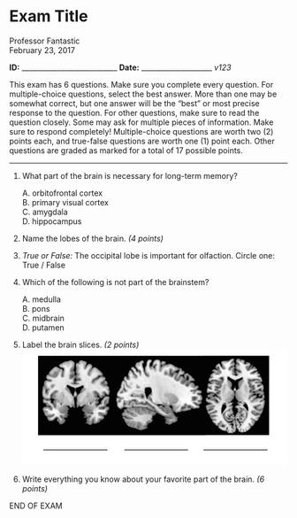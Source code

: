 # Exam Title
Professor Fantastic  
February 23, 2017  






**ID:** ___________________________    **Date:** ____________________  *v123*

This exam has 6 questions. Make sure you complete every question. For multiple-choice questions, select the best answer. More than one may be somewhat correct, but one answer will be the “best” or most precise response to the question. For other questions, make sure to read the question closely. Some may ask for multiple pieces of information. Make sure to respond completely! Multiple-choice questions are worth two (2) points each, and true-false questions are worth one (1) point each. Other questions are graded as marked for a total of 17 possible points.

---



  
1. What part of the brain is necessary for long-term memory? 
 
  	A. orbitofrontal cortex  
  	B. primary visual cortex  
  	C. amygdala  
  	D. hippocampus  
  
2. Name the lobes of the brain. *(4 points)*  
  
3. *True or False:* The occipital lobe is important for olfaction.  	 Circle one: True / False  
  
4. Which of the following is not part of the brainstem? 
 
  	A. medulla  
  	B. pons  
  	C. midbrain  
  	D. putamen  
  
5. Label the brain slices. *(2 points)*  
![](brain_slices.png)  
  
6. Write everything you know about your favorite part of the brain.  *(6 points)*  
 
 END OF EXAM



